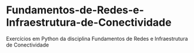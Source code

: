 # Fundamentos-de-Redes-e-Infraestrutura-de-Conectividade
Exercícios em Python da disciplina Fundamentos de Redes e Infraestrutura de Conectividade
